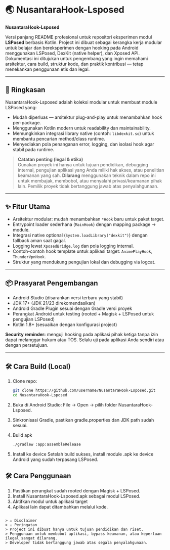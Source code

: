 # 🌏 NusantaraHook-Lsposed

**NusantaraHook-Lsposed**

Versi panjang README profesional untuk repositori eksperimen modul **LSPosed** berbasis Kotlin. Project ini dibuat sebagai kerangka kerja modular untuk belajar dan bereksperimen dengan hooking pada Android menggunakan LSPosed, DexKit (native helper), dan Xposed API. Dokumentasi ini ditujukan untuk pengembang yang ingin memahami arsitektur, cara build, struktur kode, dan praktik kontribusi — tetap menekankan penggunaan etis dan legal.

---

## 🔎 Ringkasan

NusantaraHook-Lsposed adalah koleksi modular untuk membuat module LSPosed yang:
- Mudah diperluas — arsitektur plug-and-play untuk menambahkan hook per-package.
- Menggunakan Kotlin modern untuk readability dan maintainability.
- Memungkinkan integrasi library native (contoh: `libdexkit.so`) untuk membantu pencarian method/class runtime.
- Menyediakan pola penanganan error, logging, dan isolasi hook agar stabil pada runtime.

> **Catatan penting (legal & etika)**  
> Gunakan proyek ini hanya untuk tujuan pendidikan, debugging internal, pengujian aplikasi yang Anda miliki hak akses, atau penelitian keamanan yang sah. **Dilarang** menggunakan teknik dalam repo ini untuk membajak, membobol, atau menyalahi privasi/keamanan pihak lain. Pemilik proyek tidak bertanggung jawab atas penyalahgunaan.

---

## ✨ Fitur Utama

- Arsitektur modular: mudah menambahkan `*Hook` baru untuk paket target.
- Entrypoint loader sederhana (`MainHook`) dengan mapping package → module.
- Integrasi native optional (`System.loadLibrary("dexkit")`) dengan fallback aman saat gagal.
- Logging lewat `XposedBridge.log` dan pola logging internal.
- Contoh-contoh hook template untuk aplikasi target: `AnimePlayHook`, `ThunderVpnHook`.
- Struktur yang mendukung pengujian lokal dan debugging via logcat.

---

## 📦 Prasyarat Pengembangan

- Android Studio (disarankan versi terbaru yang stabil)
- JDK 17+ (JDK 21/23 direkomendasikan)
- Android Gradle Plugin sesuai dengan Gradle versi proyek
- Perangkat Android untuk testing (rooted + Magisk + LSPosed untuk pengujian LSPosed)
- Kotlin 1.8+ (sesuaikan dengan konfigurasi project)

**Security reminder:** menguji hooking pada aplikasi pihak ketiga tanpa izin dapat melanggar hukum atau TOS. Selalu uji pada aplikasi Anda sendiri atau dengan persetujuan.

---

## 🛠 Cara Build (Local)

1. Clone repo:
   ```bash
   git clone https://github.com/username/NusantaraHook-Lsposed.git
   cd NusantaraHook-Lsposed
2. Buka di Android Studio:
   File → Open → pilih folder NusantaraHook-Lsposed.

4. Sinkronisasi Gradle, pastikan gradle.properties dan JDK path sudah sesuai.

5. Build apk
   ```bash
   ./gradlew :app:assembleRelease

6. Install ke device
Setelah build sukses, install module .apk ke device Android yang sudah terpasang LSPosed.

## 🛠️ Cara Penggunaan

1. Pastikan perangkat sudah rooted dengan Magisk + LSPosed.
2. Install NusantaraHook-Lsposed.apk sebagai modul LSPosed.
3. Aktifkan modul untuk aplikasi target
4. Aplikasi lain dapat ditambahkan melalui kode.
``` Reboot aplikasi target, lalu cek logcat / LSPosed log untuk memastikan hook berhasil.
   
> ⚠️ Disclaimer
> ⚠️ Peringatan
> Project ini dibuat hanya untuk tujuan pendidikan dan riset.
> Penggunaan untuk membobol aplikasi, bypass keamanan, atau keperluan ilegal sangat dilarang.
> Developer tidak bertanggung jawab atas segala penyalahgunaan.
